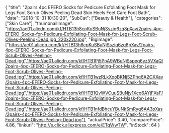 {
	"title": "2pairs 4pc EFERO Socks for Pedicure Exfoliating Foot Mask for Legs Foot Scrub Olives Peeling Dead Skin Heels Feet Care Foot Bath",
	"date": "2018-10-31 10:30:20",
	"SubCat": ["Beauty & Health"],
	"categories": ["Skin Care"],
	"thumbnailImage": "https://ae01.alicdn.com/kf/HTB13h8cpKuSBuNjSsziq6zq8pXav/2pairs-4pc-EFERO-Socks-for-Pedicure-Exfoliating-Foot-Mask-for-Legs-Foot-Scrub-Olives-Peeling-Dead.jpg_220x220.jpg",
	"BigImage": ["https://ae01.alicdn.com/kf/HTB13h8cpKuSBuNjSsziq6zq8pXav/2pairs-4pc-EFERO-Socks-for-Pedicure-Exfoliating-Foot-Mask-for-Legs-Foot-Scrub-Olives-Peeling-Dead.jpg","https://ae01.alicdn.com/kf/HTB1Pj5PpA9WBuNjSspeq6yz5VXaQ/2pairs-4pc-EFERO-Socks-for-Pedicure-Exfoliating-Foot-Mask-for-Legs-Foot-Scrub-Olives-Peeling-Dead.jpg","https://ae01.alicdn.com/kf/HTB1wzRLkXooBKNjSZPhq6A2CXXav/2pairs-4pc-EFERO-Socks-for-Pedicure-Exfoliating-Foot-Mask-for-Legs-Foot-Scrub-Olives-Peeling-Dead.jpg","https://ae01.alicdn.com/kf/HTB1QvWVCuuSBuNjy1Xcq6AYjFXaF/2pairs-4pc-EFERO-Socks-for-Pedicure-Exfoliating-Foot-Mask-for-Legs-Foot-Scrub-Olives-Peeling-Dead.jpg","https://ae01.alicdn.com/kf/HTB1nfdBhcuYBuNkSmRyq6AA3pXas/2pairs-4pc-EFERO-Socks-for-Pedicure-Exfoliating-Foot-Mask-for-Legs-Foot-Scrub-Olives-Peeling-Dead.jpg"],
	"actualPrice": 3.40,
	"comparePrice": 4.86,
	"linkurl": "http://s.click.aliexpress.com/e/ETqWwTW",
	"inStock": 64
}
